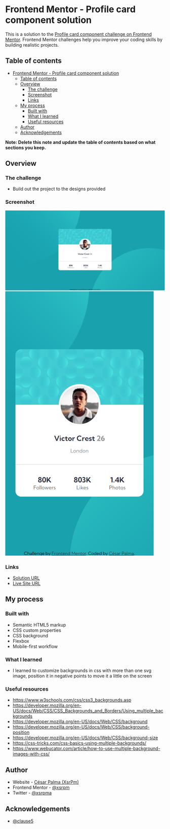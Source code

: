 # Frontend Mentor - Profile card component solution

This is a solution to the [Profile card component challenge on Frontend Mentor](https://www.frontendmentor.io/challenges/profile-card-component-cfArpWshJ). Frontend Mentor challenges help you improve your coding skills by building realistic projects.

## Table of contents

- [Frontend Mentor - Profile card component solution](#frontend-mentor---profile-card-component-solution)
  - [Table of contents](#table-of-contents)
  - [Overview](#overview)
    - [The challenge](#the-challenge)
    - [Screenshot](#screenshot)
    - [Links](#links)
  - [My process](#my-process)
    - [Built with](#built-with)
    - [What I learned](#what-i-learned)
    - [Useful resources](#useful-resources)
  - [Author](#author)
  - [Acknowledgements](#acknowledgements)

**Note: Delete this note and update the table of contents based on what sections you keep.**

## Overview

### The challenge

- Build out the project to the designs provided

### Screenshot

![Desktop](./desktop.png)
![Mobile](./mobile.png)

### Links

- [Solution URL](https://github.com/xsrpm/standard-web-projects/tree/master/css/profile-card-component)
- [Live Site URL](https://xsrpm.github.io/standard-web-projects/css/profile-card-component/)

## My process

### Built with

- Semantic HTML5 markup
- CSS custom properties
- CSS background
- Flexbox
- Mobile-first workflow

### What I learned

- I learned to customize backgrounds in css with more than one svg image, position it in negative points to move it a little on the screen

### Useful resources

- https://www.w3schools.com/css/css3_backgrounds.asp
- https://developer.mozilla.org/en-US/docs/Web/CSS/CSS_Backgrounds_and_Borders/Using_multiple_backgrounds
- https://developer.mozilla.org/en-US/docs/Web/CSS/background
- https://developer.mozilla.org/en-US/docs/Web/CSS/background-position
- https://developer.mozilla.org/en-US/docs/Web/CSS/background-size
- https://css-tricks.com/css-basics-using-multiple-backgrounds/
- https://www.webucator.com/article/how-to-use-multiple-background-images-with-css/

## Author

- Website - [César Palma (XsrPm)](https://xsrpm.github.io)
- Frontend Mentor - [@xsrpm](https://www.frontendmentor.io/profile/xsrpm)
- Twitter - [@xsrpma](https://www.twitter.com/xsrpma)

## Acknowledgements

- [@clause5](https://www.frontendmentor.io/profile/clause5)
